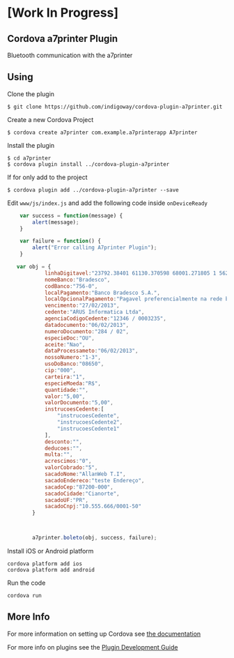 # [Work In Progress]
## Cordova a7printer Plugin 

Bluetooth communication with the a7printer

## Using
Clone the plugin

    $ git clone https://github.com/indigoway/cordova-plugin-a7printer.git

Create a new Cordova Project

    $ cordova create a7printer com.example.a7printerapp A7printer
    
Install the plugin

    $ cd a7printer
    $ cordova plugin install ../cordova-plugin-a7printer
    
If for only add to the project 

    $ cordova plugin add ../cordova-plugin-a7printer --save
    
    
Edit `www/js/index.js` and add the following code inside `onDeviceReady`

```js
    var success = function(message) {
        alert(message);
    }

    var failure = function() {
        alert("Error calling A7printer Plugin");
    }

   var obj = {
            linhaDigitavel:"23792.38401 61130.370598 68001.271805 1 56220000320000",
            nomeBanco:"Bradesco",
            codBanco:"756-0",
            localPagamento:"Banco Bradesco S.A.",
            localOpcionalPagamento:"Pagavel preferencialmente na rede bradesco ou banco postal.",
            vencimento:"27/02/2013",
            cedente:"ARUS Informatica Ltda",
            agenciaCodigoCedente:"12346 / 0003235",
            datadocumento:"06/02/2013",
            numeroDocumento:"284 / 02",
            especieDoc:"OU",
            aceite:"Nao",
            dataProcessameto:"06/02/2013",
            nossoNumero:"1-3",
            usoDoBanco:"08650",
            cip:"000",
            carteira:"1",
            especieMoeda:"R$",
            quantidade:"",
            valor:"5,00",
            valorDocumento:"5,00",
            instrucoesCedente:[
                "instrucoesCedente",
                "instrucoesCedente2",
                "instrucoesCedente1"
            ],
            desconto:"",
            deducoes:"",
            multa:"",
            acrescimos:"0",
            valorCobrado:"5",
            sacadoNome:"AllanWeb T.I",
            sacadoEndereco:"teste Endereço",
            sacadoCep:"87200-000",
            sacadoCidade:"Cianorte",
            sacadoUF:"PR",
            sacadoCnpj:"10.555.666/0001-50"
        }



        a7printer.boleto(obj, success, failure);
```

Install iOS or Android platform

    cordova platform add ios
    cordova platform add android
    
Run the code

    cordova run 

## More Info

For more information on setting up Cordova see [the documentation](http://cordova.apache.org/docs/en/4.0.0/guide_cli_index.md.html#The%20Command-Line%20Interface)

For more info on plugins see the [Plugin Development Guide](http://cordova.apache.org/docs/en/4.0.0/guide_hybrid_plugins_index.md.html#Plugin%20Development%20Guide)
